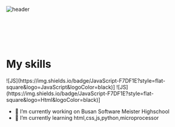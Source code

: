 

<!--
)


Here are some ideas to get you started:


-->
![header](https://capsule-render.vercel.app/api?type=slice&color=auto&height=300&section=header&text=%20강승훈입니다!&fontSize=90)<br>

<br><br><br><br>
<h1>My skills</h1>
![JS](https://img.shields.io/badge/JavaScript-F7DF1E?style=flat-square&logo=JavaScript&logoColor=black)]
![JS](https://img.shields.io/badge/JavaScript-F7DF1E?style=flat-square&logo=Html&logoColor=black)]

- 🔭 I’m currently working on Busan Software Meister Highschool
- 🌱 I’m currently learning  html,css,js,python,microprocessor
